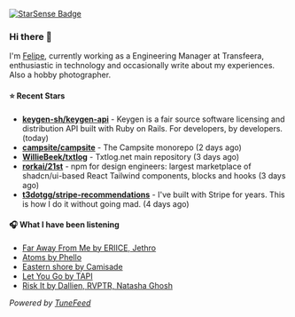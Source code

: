<a href="https://starsense.app/developer-types" target="_blank"><img src="https://starsense.app/api/badge/?user=valtlfelipe" alt="StarSense Badge"></a>

### Hi there 👋

I'm [Felipe](https://felipevm.com), currently working as a Engineering Manager at Transfeera, enthusiastic in technology and occasionally write about my experiences. Also a hobby photographer.

#### ⭐ Recent Stars
- **[keygen-sh/keygen-api](https://github.com/keygen-sh/keygen-api)** - Keygen is a fair source software licensing and distribution API built with Ruby on Rails. For developers, by developers. (today)
- **[campsite/campsite](https://github.com/campsite/campsite)** - The Campsite monorepo (2 days ago)
- **[WillieBeek/txtlog](https://github.com/WillieBeek/txtlog)** - Txtlog.net main repository (3 days ago)
- **[rorkai/21st](https://github.com/rorkai/21st)** - npm for design engineers: largest marketplace of shadcn/ui-based React Tailwind components, blocks and hooks (3 days ago)
- **[t3dotgg/stripe-recommendations](https://github.com/t3dotgg/stripe-recommendations)** - I&#39;ve built with Stripe for years. This is how I do it without going mad. (4 days ago)

#### 🎧 What I have been listening
- [Far Away From Me by ERIICE, Jethro](https://open.spotify.com/track/5CY2mOkbdEGCP5ZrYgWnTz)
- [Atoms by Phello](https://open.spotify.com/track/0lUAlzfOLauCqs6mMui1iz)
- [Eastern shore by Camisade](https://open.spotify.com/track/1808JuiZtFsujpTEXTvlM1)
- [Let You Go by TAPI](https://open.spotify.com/track/2ry7zoW0FoYQOSzf2foI5P)
- [Risk It by Dallien, RVPTR, Natasha Ghosh](https://open.spotify.com/track/2pNbGv2QHE0euiFIy823jD)

_Powered by [TuneFeed](https://tunefeed.app?ref=github.com)_


